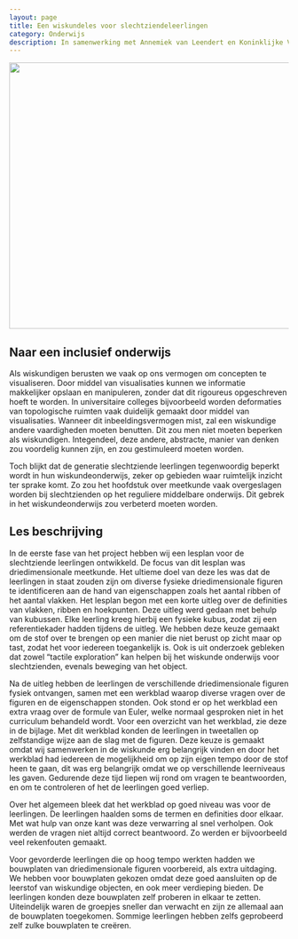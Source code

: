 ```yaml
---
layout: page
title: Een wiskundeles voor slechtziendeleerlingen
category: Onderwijs
description: In samenwerking met Annemiek van Leendert en Koninklijke Visio hebben studenten Christine Lind, Luca van der Nooij, Lotte Paterek, en Finn Rijk,  een les ontwikkelend om het wiskundeonderwijs voor slechtziende leerlingen te verbeteren op het gebied van meetkunde. Door toch de leerlingen in contact te kunnen brengen met dit soort onderwijs, kunnen zij op een andere manier leren omgaan met problemen die voor velen ruimtelijk inzicht vergen. Zo kan iedereen met gelijke kansen de wiskunde in gaan.
---
```


<html>
<p align="center">
  <img src="/Onderwijs-Communicatie/Images/Driedimenionale_objecten.jpg" width="640" height="480">
</p>

<h2> Naar een inclusief onderwijs </h2>
<p>Als wiskundigen berusten we vaak op ons vermogen om concepten te visualiseren. Door middel van visualisaties kunnen we informatie makkelijker opslaan en manipuleren, zonder dat dit rigoureus opgeschreven hoeft te worden. In universitaire colleges bijvoorbeeld worden deformaties van topologische ruimten vaak duidelijk gemaakt door middel van visualisaties. Wanneer dit inbeeldingsvermogen
mist, zal een wiskundige andere vaardigheden moeten benutten. Dit zou men niet moeten beperken als wiskundigen. Integendeel, deze andere, abstracte, manier van denken zou voordelig kunnen zijn, en zou gestimuleerd moeten worden.</p>

<p>Toch blijkt dat de generatie slechtziende leerlingen tegenwoordig beperkt wordt in hun wiskundeonderwijs, zeker op gebieden waar ruimtelijk inzicht ter sprake komt. Zo zou het hoofdstuk over meetkunde vaak overgeslagen worden bij slechtzienden op het reguliere middelbare onderwijs. Dit gebrek in het wiskundeonderwijs zou verbeterd moeten worden. </p>

<h2> Les beschrijving</h2>

<p>In de eerste fase van het project hebben wij een lesplan voor de slechtziende leerlingen ontwikkeld. De focus van dit lesplan was driedimensionale meetkunde. Het ultieme doel van deze les was dat de leerlingen in staat zouden zijn om diverse fysieke driedimensionale figuren te identificeren aan de hand van eigenschappen zoals het aantal ribben of het aantal vlakken. Het lesplan begon met een korte uitleg over de definities van vlakken, ribben en hoekpunten. Deze uitleg werd gedaan met behulp van kubussen. Elke leerling kreeg hierbij een fysieke kubus, zodat zij een referentiekader hadden tijdens de uitleg. We hebben deze keuze gemaakt om de stof over te brengen op een manier die niet berust op zicht maar op tast, zodat het voor iedereen toegankelijk is. Ook is uit onderzoek
gebleken dat zowel “tactile exploration” kan helpen bij het wiskunde onderwijs voor slechtzienden, evenals beweging van het object.</p>

<p>Na de uitleg hebben de leerlingen de verschillende driedimensionale figuren fysiek ontvangen, samen met een werkblad waarop diverse vragen over de figuren en de eigenschappen stonden. Ook stond er op het werkblad een extra vraag over de formule van Euler, welke normaal gesproken niet in het curriculum behandeld wordt. Voor een overzicht van het werkblad, zie deze in de bijlage. Met dit werkblad konden de leerlingen in tweetallen op zelfstandige wijze aan de slag met de figuren. Deze keuze is gemaakt omdat wij samenwerken in de wiskunde erg belangrijk vinden en door het werkblad had iedereen de mogelijkheid om op zijn eigen tempo door de stof heen te gaan, dit was erg belangrijk omdat we op verschillende leerniveaus les gaven. Gedurende deze tijd liepen wij rond om vragen te beantwoorden, en om te controleren of het de leerlingen goed verliep. </p>

<p> Over het algemeen bleek dat het werkblad op goed niveau was voor de leerlingen. De leerlingen haalden soms de termen en definities door elkaar. Met wat hulp van onze kant was deze verwarring al snel verholpen. Ook werden de vragen niet altijd correct beantwoord. Zo werden er bijvoorbeeld veel rekenfouten gemaakt. </p>

<p>Voor gevorderde leerlingen die op hoog tempo werkten hadden we bouwplaten van driedimensionale figuren voorbereid, als extra uitdaging. We hebben voor bouwplaten gekozen omdat deze goed aansluiten op de leerstof van wiskundige objecten, en ook meer verdieping bieden. De leerlingen konden deze bouwplaten zelf proberen in elkaar te zetten. Uiteindelijk waren de groepjes sneller dan verwacht en zijn ze allemaal aan de bouwplaten toegekomen. Sommige leerlingen hebben zelfs geprobeerd zelf zulke bouwplaten te creëren.</p>

</html>

